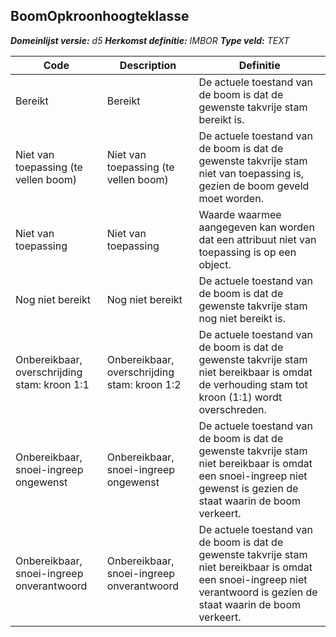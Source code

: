 ﻿## BoomOpkroonhoogteklasse

*__Domeinlijst versie:__ d5*
*__Herkomst definitie:__ IMBOR*
*__Type veld:__ TEXT*

|__Code__ |__Description__ |__Definitie__	|
|	---	|	---	|   ---	| 
| Bereikt | Bereikt | De actuele toestand van de boom is dat de gewenste takvrije stam bereikt is. |
| Niet van toepassing (te vellen boom) | Niet van toepassing (te vellen boom) | De actuele toestand van de boom is dat de gewenste takvrije stam niet van toepassing is, gezien de boom geveld moet worden. |
| Niet van toepassing | Niet van toepassing | Waarde waarmee aangegeven kan worden dat een attribuut niet van toepassing is op een object. |
| Nog niet bereikt | Nog niet bereikt | De actuele toestand van de boom is dat de gewenste takvrije stam nog niet bereikt is. |
| Onbereikbaar, overschrijding stam: kroon 1:1 | Onbereikbaar, overschrijding stam: kroon 1:2 | De actuele toestand van de boom is dat de gewenste takvrije stam niet bereikbaar is omdat de verhouding stam tot kroon (1:1) wordt overschreden. |
| Onbereikbaar, snoei-ingreep ongewenst | Onbereikbaar, snoei-ingreep ongewenst | De actuele toestand van de boom is dat de gewenste takvrije stam niet bereikbaar is omdat een snoei-ingreep niet gewenst is gezien de staat waarin de boom verkeert. |
| Onbereikbaar, snoei-ingreep onverantwoord | Onbereikbaar, snoei-ingreep onverantwoord | De actuele toestand van de boom is dat de gewenste takvrije stam niet bereikbaar is omdat een snoei-ingreep niet verantwoord is gezien de staat waarin de boom verkeert. |
